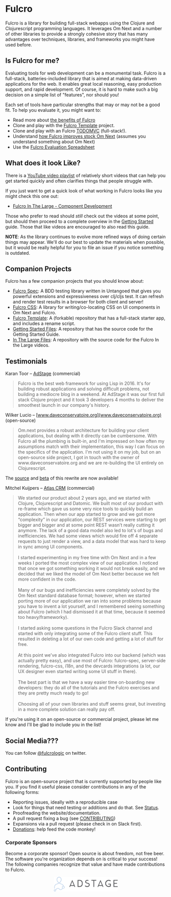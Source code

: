 # Fulcro

Fulcro is a library for building full-stack webapps using the Clojure and Clojurescript programming languages.
It leverages Om Next and a number of other libraries to provide a strongly cohesive story that has many 
advantages over techniques, libraries, and frameworks you might have used before.

## Is Fulcro for me?

Evaluating tools for web development can be a monumental task. Fulcro is a
full-stack, batteries-included library that is aimed at making data-driven
applications for the web. It enables great local reasoning, easy production
support, and rapid development. Of course, it is hard to make such a
big decision on a simple list of "features", nor should you!

Each set of tools have particular strengths that may or may not be a good fit.
To help you evaluate it, you might want to:

- Read more about [the benefits of Fulcro](benefits.html)
- Clone and play with the [Fulcro Template](https://github.com/fulcrologic/fulcro-template) project.
- Clone and play with an Fulcro [TODOMVC](https://github.com/fulcrologic/fulcro-todomvc) (full-stack!).
- Understand [how Fulcro improves stock Om Next](vsom-next.html) (assumes you understand something about Om Next)
- Use the [Fulcro Evaluation Spreadsheet](evaluation.html)

## What does it look Like?

There is a [YouTube video playlist](https://www.youtube.com/playlist?list=PLVi9lDx-4C_T_gsmBQ_2gztvk6h_Usw6R) of relatively short videos that can help you get started quickly and often clarifies things that people struggle with.

If you just want to get a quick look of what working in Fulcro looks like you might check this one out:

- [Fulcro In The Large - Component Development](https://youtu.be/uxI2XVgdDBU?list=PLVi9lDx-4C_T_gsmBQ_2gztvk6h_Usw6R)

Those who prefer to read should *still* check out the videos at some point, but should then
proceed to a complete overview in the
[Getting Started](https://github.com/fulcrologic/fulcro/blob/develop/GettingStarted.adoc)
guide. Those that like videos are encouraged to also read this guide.

**NOTE**: As the library continues to evolve more refined ways of doing certain things may appear. We'll do
our best to update the materials when possible, but it would be really helpful for you to
file an issue if you notice something is outdated.

## Companion Projects

Fulcro has a few companion projects that you should know about:

- [Fulcro Spec](https://github.com/fulcrologic/fulcro-spec): A BDD testing library written in Untangoed that gives you powerful extensions and expressiveness over clj/cljs test. It can refresh and render test results in a browser for both client and server!
- [Fulcro CSS](https://github.com/fulcrologic/fulcro-css): A library for writing/co-locating CSS on UI components in Om Next and Fulcro.
- [Fulcro Template](https://github.com/fulcrologic/fulcro-template): A (forkable) repository that has a full-stack starter app, and includes a rename script.
- [Getting Started Files](https://github.com/fulcrologic/fulcro-getting-started): A repository that has the source code for the Getting Started Guide.
- [In The Large Files](https://github.com/fulcrologic/fulcro-in-the-large): A repository with the source code for the Fulcro In the Large videos.

## Testimonials

Karan Toor – [AdStage](https://www.adstage.io/) (commercial)

<blockquote>
Fulcro is the best web framework for using Lisp in 2016. It's for building robust applications and
solving difficult problems, not building a mediocre blog in a weekend. At AdStage it was
our first full stack Clojure project and it took 3 developers 4 months to deliver the
smoothest launch in our company's history.
</blockquote>

Wilker Lucio – [www.daveconservatoire.org](www.daveconservatoire.org) (open-source)

<blockquote>
Om.next provides a robust architecture for building your client applications, but dealing with it
directly can be cumbersome. With Fulcro all the plumbing is built-in, and I'm impressed on how
often my assumptions match with their implementation, this way I can focus on the specifics of the application.
I'm not using it on my job, but on an open-source side project, I got in touch with
the owner of www.daveconservatoire.org and we are re-building the UI entirely on Clojurescript.
</blockquote>

The [source](https://github.com/daveconservatoire/dcsite-cljs) and  [beta](http://beta.daveconservatoire.org) of this rewrite are now available!

Mitchel Kuijpers – [Atlas CRM](https://www.atlascrm.io/) (commercial)

<blockquote>
We started our product about 2 years ago, and we started with Clojure, Clojurescript and Datomic.
We built most of our product with re-frame which gave us some very nice tools to quickly build an application.
Then when our app started to grow and we got more “complexity” in our application, our REST
services were starting to get bigger and bigger and at some point REST
wasn’t really cutting it anymore. The lack of a good data model also led to
lot's of bugs and inefficiencies. We had some views which would fire off 4 separate
requests to just render a view, and a data model that was hard to keep in sync among UI components.
<br/>
<br/>
I started experimenting in my free time with Om Next and in a few weeks I ported the most complex
view of our application. I noticed that once we got something working it would not break easily, and
we decided that we liked the model of Om Next better because we felt more confident in the code.
<br/>
<br/>
Many of our bugs and inefficiencies were completely solved by the Om Next standard database format;
however, when we started porting more of our application we ran into
some problems because you have to invent a lot yourself,
and I remembered seeing something about Fulcro (which I had dismissed it at that time, because it
seemed too heavy/frameworky).
<br/>
<br/>
I started asking some questions in the Fulcro Slack channel
and started with only integrating some of the Fulcro client stuff. This resulted in deleting
a lot of our own code and getting a lot of stuff for free.
<br/>
<br/>
At this point we've also integrated Fulcro into our backend (which was actually pretty easy),
and use most of Fulcro: fulcro-spec, server-side rendering, fulcro-css, i18n, and
the devcards integrations (a lot, our UX designer even started writing some UI stuff in there).
<br/>
<br/>
The best part is that we have a way easier time on-boarding new developers: they do
all of the tutorials and the Fulcro exercises and they are pretty much ready to go!
<br/>
<br/>
Choosing all of your own libraries and stuff seems great, but
investing in a more complete solution can really pay off.
</blockquote>

If you're using it on an open-source or commercial project, please let me know
and I'll be glad to include you in the list!

## Social Media???

You can follow [@fulcrologic](http://www.twitter.com/fulcrologic) on twitter.

## Contributing

Fulcro is an open-source project that is currently supported by people like you. If you
find it useful please consider contributions in any of the following forms:

- Reporting issues, ideally with a reproducible case
- Look for things that need testing or additions and do that. See [Status](status.html).
- Proofreading the website/documentation. 
- A pull request fixing a bug (see [CONTRIBUTING](https://github.com/fulcrologic/fulcro/blob/develop/CONTRIBUTING.md))
- Expansions via a pull request (please check in on Slack first).
- [Donations](fund.html): help feed the code monkey!

### Corporate Sponsors

Become a corporate sponsor! Open source is about freedom, not free beer. The software you're organization
depends on is critical to your success! The following companies recognize that value and have
made contributions to Fulcro.

<div style="text-align: center">
<a href="http://www.adstage.io"><img width="200" class="sponsor-img" src="adstage.png"></a>
</div>
